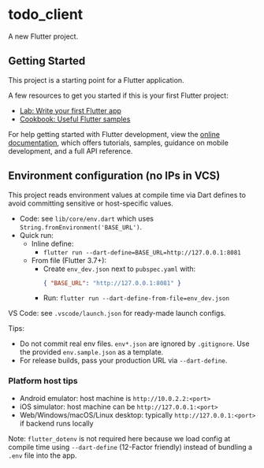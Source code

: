 # todo_client

A new Flutter project.

## Getting Started

This project is a starting point for a Flutter application.

A few resources to get you started if this is your first Flutter project:

- [Lab: Write your first Flutter app](https://docs.flutter.dev/get-started/codelab)
- [Cookbook: Useful Flutter samples](https://docs.flutter.dev/cookbook)

For help getting started with Flutter development, view the
[online documentation](https://docs.flutter.dev/), which offers tutorials,
samples, guidance on mobile development, and a full API reference.

## Environment configuration (no IPs in VCS)

This project reads environment values at compile time via Dart defines to avoid committing sensitive or host-specific values.

- Code: see `lib/core/env.dart` which uses `String.fromEnvironment('BASE_URL')`.
- Quick run:
	- Inline define:
		- `flutter run --dart-define=BASE_URL=http://127.0.0.1:8081`
	- From file (Flutter 3.7+):
		- Create `env_dev.json` next to `pubspec.yaml` with:
			```json
			{ "BASE_URL": "http://127.0.0.1:8081" }
			```
		- Run: `flutter run --dart-define-from-file=env_dev.json`

VS Code: see `.vscode/launch.json` for ready-made launch configs.

Tips:
- Do not commit real env files. `env*.json` are ignored by `.gitignore`. Use the provided `env.sample.json` as a template.
- For release builds, pass your production URL via `--dart-define`.

### Platform host tips
- Android emulator: host machine is `http://10.0.2.2:<port>`
- iOS simulator: host machine can be `http://127.0.0.1:<port>`
- Web/Windows/macOS/Linux desktop: typically `http://127.0.0.1:<port>` if backend runs locally

Note: `flutter_dotenv` is not required here because we load config at compile time using `--dart-define` (12-Factor friendly) instead of bundling a `.env` file into the app.

